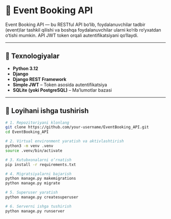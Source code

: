 # 🎫 Event Booking API

Event Booking API — bu RESTful API bo‘lib, foydalanuvchilar tadbir (event)lar tashkil qilishi va boshqa foydalanuvchilar ularni ko‘rib ro‘yxatdan o‘tishi mumkin. API JWT token orqali autentifikatsiyani qo‘llaydi.

---

## 🔧 Texnologiyalar

- **Python 3.12**
- **Django**
- **Django REST Framework**
- **Simple JWT** – Token asosida autentifikatsiya
- **SQLite (yoki PostgreSQL)** – Ma’lumotlar bazasi

---

## 🚀 Loyihani ishga tushirish

```bash
# 1. Repozitoriyani klonlang
git clone https://github.com/your-username/EventBooking_API.git
cd EventBooking_API

# 2. Virtual environment yaratish va aktivlashtirish
python3 -m venv .venv
source .venv/bin/activate

# 3. Kutubxonalarni o‘rnatish
pip install -r requirements.txt

# 4. Migratsiyalarni bajarish
python manage.py makemigrations
python manage.py migrate

# 5. Superuser yaratish
python manage.py createsuperuser

# 6. Serverni ishga tushirish
python manage.py runserver
